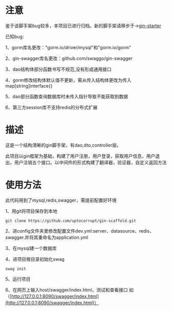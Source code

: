 # 注意
鉴于该脚手架bug较多，本项目已进行归档。新的脚手架请移步于→[gin-starter](https://github.com/uptocorrupt/gin-starter)

已知bug:

1、gorm库名更改："gorm.io/driver/mysql"和"gorm.io/gorm"

2、gin-swagger库名更改：github.com/swaggo/gin-swagger

3、dao结构体部分函数书写不规范,没有形成通用接口

4、gorm修改结构体默认值不更新，需从传入结构体更改为传入map[string]interface{}

5、dao部分函数查询数据库时未传入指针导致不能获取到数据

6、第三方session库不支持redis的分布式扩展


# 描述
这是一个结构清晰的gin脚手架，有dao,dto,controller层。

此项目以gin框架为基础，构建了用户注册，用户登录，获取用户信息，用户退出，用户注销五个接口。以中间件的形式构建了翻译器，验证器，自定义返回方法

# 使用方法
此代码用到了mysql,redis,swagger，需提前配置好环境

1、用git将项目保存到本地

```
git clone https://github.com/uptocorrupt/gin-scaffold.git
```

2、进config文件夹里修改配置文件dev.yml:server、datasource、redis、swagger.并将其重命名为application.yml

3、在mysql建一个数据库

4、进项目根目录初始化swag

```
swag init
```
5、运行项目

6、在网页上输入host/swagger/index.html，测试和查看接口
如（[http://127.0.0.1:8090/swagger/index.html](http://127.0.0.1:8090/swagger/index.html)）
